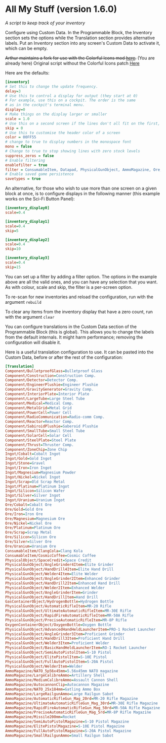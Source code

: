 
# All My Stuff (version 1.6.0)
*A script to keep track of your inventory*

Configure using Custom Data. In the Programmable Block, the Inventory section
sets the options while the Translation section provides alternative labels. Put an
Inventory section into any screen's Custom Data to activate it, which can be empty.

~~Arthur maintains a fork for use with the Colorful Icons mod [here](https://github.com/ArthurGamerHD/SE-All-My-Stuff/tree/Colorful-Icons).~~ (You are already here)
Original script without the Colorful Icons patch [Here](https://github.com/Brianetta/SE-All-My-Stuff)

Here are the defaults:

```ini
[inventory]
# Set this to change the update frequency.
delay=3
# Use this to control a display for output (they start at 0)
# For example, use this on a cockpit. The order is the same
# as in the cockpit's terminal menu.
display=0
# Make things on the display larger or smaller
scale = 1.0
# Use this on a second screen if the lines don't all fit on the first, to skip lines
skip = 0
# Use this to customise the header color of a screen
color = 00FF55
# change to true to display numbers in the monospace font
mono = false
# Change to true to stop showing lines with zero stock levels
suppress_zeros = false
# Enable filtering
enablefilter = true
filter = ConsumableItem, Datapad, PhysicalGunObject, AmmoMagazine, Ore, Ingot, Component
# Enable saved game persistence
savetypes = true
```

An alternative, for those who wish to use more than one screen on a given
block at once, is to configure displays in the following manner (this example
works on the Sci-Fi Button Panel):

```ini
[inventory_display0]
scale=0.4

[inventory_display1]
scale=0.4
skip=5

[inventory_display2]
scale=0.4
skip=10

[inventory_display3]
scale=0.4
skip=15
```

You can set up a filter by adding a filter option. The options in the example above are all the valid ones, and you can have any selection that you want. As with colour, scale and skip, the filter is a per-screen option.

To re-scan for new inventories and reload the configuration, run with the argument `rebuild`

To clear any items from the inventory display that have a zero count, run with the argument `clear`

You can configure translations in the Custom Data section of the Programmable Block (this is global). This allows you to change the labels from the default internals. It might harm performance; removing the configuration will disable it.

Here is a useful translation configuration to use. It can be pasted into the Custom Data, before or after the rest of the configuration:

```ini
[Translation]
Component/BulletproofGlass=Bulletproof Glass
Component/Construction=Construction Comp.
Component/Detector=Detector Comp.
Component/EngineerPlushie=Engineer Plushie
Component/GravityGenerator=Gravity Comp.
Component/InteriorPlate=Interior Plate
Component/LargeTube=Large Steel Tube
Component/Medical=Medical Comp.
Component/MetalGrid=Metal Grid
Component/PowerCell=Power Cell
Component/RadioCommunication=Radio-comm Comp.
Component/Reactor=Reactor Comp.
Component/SabiroidPlushie=Saberoid Plushie
Component/SmallTube=Small Steel Tube
Component/SolarCell=Solar Cell
Component/SteelPlate=Steel Plate
Component/Thrust=Thruster Comp.
Component/ZoneChip=Zone Chip
Ingot/Cobalt=Cobalt Ingot
Ingot/Gold=Gold Ingot
Ingot/Stone=Gravel
Ingot/Iron=Iron Ingot
Ingot/Magnesium=Magnesium Powder
Ingot/Nickel=Nickel Ingot
Ingot/Scrap=Old Scrap Metal
Ingot/Platinum=Platinum Ingot
Ingot/Silicon=Silicon Wafer
Ingot/Silver=Silver Ingot
Ingot/Uranium=Uranium Ingot
Ore/Cobalt=Cobalt Ore
Ore/Gold=Gold Ore
Ore/Iron=Iron Ore
Ore/Magnesium=Magnesium Ore
Ore/Nickel=Nickel Ore
Ore/Platinum=Platinum Ore
Ore/Scrap=Scrap Metal
Ore/Silicon=Silicon Ore
Ore/Silver=Silver Ore
Ore/Uranium=Uranium Ore
ConsumableItem/ClangCola=Clang Kola
ConsumableItem/CosmicCoffee=Cosmic Coffee
PhysicalObject/SpaceCredit=Space Credit
PhysicalGunObject/AngleGrinder4Item=Elite Grinder
PhysicalGunObject/HandDrill4Item=Elite Hand Drill
PhysicalGunObject/Welder4Item=Elite Welder
PhysicalGunObject/AngleGrinder2Item=Enhanced Grinder
PhysicalGunObject/HandDrill2Item=Enhanced Hand Drill
PhysicalGunObject/Welder2Item=Enhanced Welder
PhysicalGunObject/AngleGrinderItem=Grinder
PhysicalGunObject/HandDrillItem=Hand Drill
GasContainerObject/HydrogenBottle=Hydrogen Bottle
PhysicalGunObject/AutomaticRifleItem=MR-20 Rifle
PhysicalGunObject/UltimateAutomaticRifleItem=MR-30E Rifle
PhysicalGunObject/RapidFireAutomaticRifleItem=MR-50A Rifle
PhysicalGunObject/PreciseAutomaticRifleItem=MR-8P Rifle
OxygenContainerObject/OxygenBottle=Oxygen Bottle
PhysicalGunObject/AdvancedHandHeldLauncherItem=PRO-1 Rocket Launcher
PhysicalGunObject/AngleGrinder3Item=Proficient Grinder
PhysicalGunObject/HandDrill3Item=Proficient Hand Drill
PhysicalGunObject/Welder3Item=Proficient Welder
PhysicalGunObject/BasicHandHeldLauncherItem=RO-1 Rocket Launcher
PhysicalGunObject/SemiAutoPistolItem=S-10 Pistol
PhysicalGunObject/ElitePistolItem=S-10E Pistol
PhysicalGunObject/FullAutoPistolItem=S-20A Pistol
PhysicalGunObject/WelderItem=Welder
AmmoMagazine/NATO_5p56x45mm=5.56x45mm NATO magazine
AmmoMagazine/LargeCalibreAmmo=Artillery Shell
AmmoMagazine/MediumCalibreAmmo=Assault Cannon Shell
AmmoMagazine/AutocannonClip=Autocannon Magazine
AmmoMagazine/NATO_25x184mm=Gatling Ammo Box
AmmoMagazine/LargeRailgunAmmo=Large Railgun Sabot
AmmoMagazine/AutomaticRifleGun_Mag_20rd=MR-20 Rifle Magazine
AmmoMagazine/UltimateAutomaticRifleGun_Mag_30rd=MR-30E Rifle Magazine
AmmoMagazine/RapidFireAutomaticRifleGun_Mag_50rd=MR-50A Rifle Magazine
AmmoMagazine/PreciseAutomaticRifleGun_Mag_5rd=MR-8P Rifle Magazine
AmmoMagazine/Missile200mm=Rocket
AmmoMagazine/SemiAutoPistolMagazine=S-10 Pistol Magazine
AmmoMagazine/ElitePistolMagazine=S-10E Pistol Magazine
AmmoMagazine/FullAutoPistolMagazine=S-20A Pistol Magazine
AmmoMagazine/SmallRailgunAmmo=Small Railgun Sabot
```

